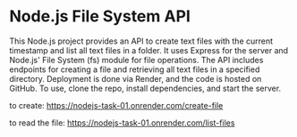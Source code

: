 # Node.js File System API

This Node.js project provides an API to create text files with the current timestamp and list all text files in a folder. 
It uses Express for the server and Node.js' File System (fs) module for file operations.
The API includes endpoints for creating a file and retrieving all text files in a specified directory. 
Deployment is done via Render, and the code is hosted on GitHub. To use, clone the repo, install dependencies, and start the server.

to create:
https://nodejs-task-01.onrender.com/create-file

to read the file:
https://nodejs-task-01.onrender.com/list-files
